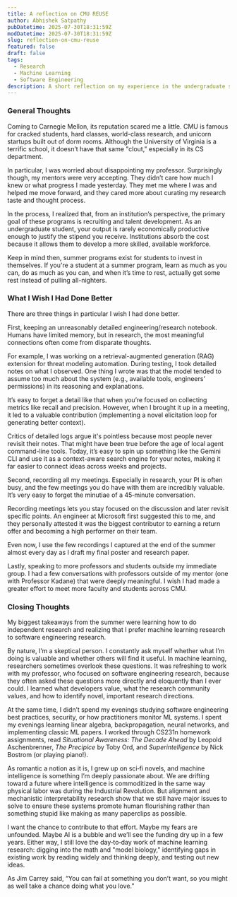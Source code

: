 ```yaml
---
title: A reflection on CMU REUSE
author: Abhishek Satpathy
pubDatetime: 2025-07-30T18:31:59Z
modDatetime: 2025-07-30T18:31:59Z
slug: reflection-on-cmu-reuse
featured: false
draft: false
tags:
  - Research
  - Machine Learning
  - Software Engineering
description: A short reflection on my experience in the undergraduate summer research program at Carnegie Mellon.
---
```


### General Thoughts

Coming to Carnegie Mellon, its reputation scared me a little. CMU is famous for cracked students, hard classes, world-class research, and unicorn startups built out of dorm rooms. Although the University of Virginia is a terrific school, it doesn’t have that same "clout," especially in its CS department.

In particular, I was worried about disappointing my professor. Surprisingly though, my mentors were very accepting. They didn’t care how much I knew or what progress I made yesterday. They met me where I was and helped me move forward, and they cared more about curating my research taste and thought process.

In the process, I realized that, from an institution’s perspective, the primary goal of these programs is recruiting and talent development. As an undergraduate student, your output is rarely economically productive enough to justify the stipend you receive. Institutions absorb the cost because it allows them to develop a more skilled, available workforce.

Keep in mind then, summer programs exist for students to invest in themselves. If you're a student at a summer program, learn as much as you can, do as much as you can, and when it’s time to rest, actually get some rest instead of pulling all-nighters.

### What I Wish I Had Done Better

There are three things in particular I wish I had done better.

First, keeping an unreasonably detailed engineering/research notebook. Humans have limited memory, but in research, the most meaningful connections often come from disparate thoughts.  

For example, I was working on a retrieval-augmented generation (RAG) extension for threat modeling automation. During testing, I took detailed notes on what I observed. One thing I wrote was that the model tended to assume too much about the system (e.g., available tools, engineers’ permissions) in its reasoning and explanations.

It’s easy to forget a detail like that when you’re focused on collecting metrics like recall and precision. However, when I brought it up in a meeting, it led to a valuable contribution (implementing a novel elicitation loop for generating better context).

Critics of detailed logs argue it's pointless because most people never revisit their notes. That might have been true before the age of local agent command-line tools. Today, it’s easy to spin up something like the Gemini CLI and use it as a context-aware search engine for your notes, making it far easier to connect ideas across weeks and projects.

Second, recording all my meetings. Especially in research, your PI is often busy, and the few meetings you do have with them are incredibly valuable. It’s very easy to forget the minutiae of a 45‑minute conversation.

Recording meetings lets you stay focused on the discussion and later revisit specific points. An engineer at Microsoft first suggested this to me, and they personally attested it was the biggest contributor to earning a return offer and becoming a high performer on their team.

Even now, I use the few recordings I captured at the end of the summer almost every day as I draft my final poster and research paper.

Lastly, speaking to more professors and students outside my immediate group. I had a few conversations with professors outside of my mentor (one with Professor Kadane) that were deeply meaningful. I wish I had made a greater effort to meet more faculty and students across CMU.

### Closing Thoughts

My biggest takeaways from the summer were learning how to do independent research and realizing that I prefer machine learning research to software engineering research.

By nature, I’m a skeptical person. I constantly ask myself whether what I’m doing is valuable and whether others will find it useful. In machine learning, researchers sometimes overlook these questions. It was refreshing to work with my professor, who focused on software engineering research, because they often asked these questions more directly and eloquently than I ever could. I learned what developers value, what the research community values, and how to identify novel, important research directions.

At the same time, I didn’t spend my evenings studying software engineering best practices, security, or how practitioners monitor ML systems. I spent my evenings learning linear algebra, backpropagation, neural networks, and implementing classic ML papers. I worked through CS231n homework assignments, read *Situational Awareness: The Decade Ahead* by Leopold Aschenbrenner, *The Precipice* by Toby Ord, and *Superintelligence* by Nick Bostrom (or playing piano!).

As romantic a notion as it is, I grew up on sci‑fi novels, and machine intelligence is something I’m deeply passionate about. We are drifting toward a future where intelligence is commoditized in the same way physical labor was during the Industrial Revolution. But alignment and mechanistic interpretability research show that we still have major issues to solve to ensure these systems promote human flourishing rather than something stupid like making as many paperclips as possible.

I want the chance to contribute to that effort. Maybe my fears are unfounded. Maybe AI is a bubble and we’ll see the funding dry up in a few years. Either way, I still love the day‑to‑day work of machine learning research: digging into the math and "model biology," identifying gaps in existing work by reading widely and thinking deeply, and testing out new ideas.

As Jim Carrey said, “You can fail at something you don’t want, so you might as well take a chance doing what you love.”
